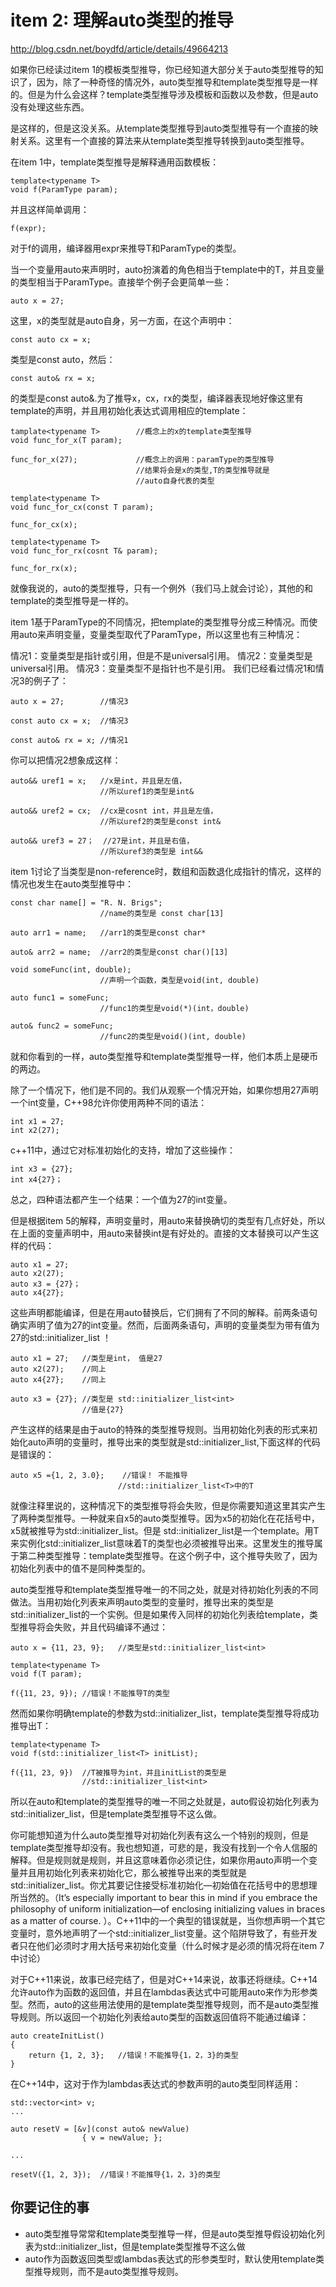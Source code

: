 # item 2: 理解auto类型的推导
http://blog.csdn.net/boydfd/article/details/49664213

如果你已经读过item 1的模板类型推导，你已经知道大部分关于auto类型推导的知识了，因为，除了一种奇怪的情况外，auto类型推导和template类型推导是一样的。但是为什么会这样？template类型推导涉及模板和函数以及参数，但是auto没有处理这些东西。

是这样的，但是这没关系。从template类型推导到auto类型推导有一个直接的映射关系。这里有一个直接的算法来从template类型推导转换到auto类型推导。

在item 1中，template类型推导是解释通用函数模板：
```
template<typename T>
void f(ParamType param);
```
并且这样简单调用：
```
f(expr);
```
对于f的调用，编译器用expr来推导T和ParamType的类型。

当一个变量用auto来声明时，auto扮演着的角色相当于template中的T，并且变量的类型相当于ParamType。直接举个例子会更简单一些：

```
auto x = 27;
```
这里，x的类型就是auto自身，另一方面，在这个声明中：

```
const auto cx = x;
```
类型是const auto，然后：

```
const auto& rx = x;
```
的类型是const auto&.为了推导x，cx，rx的类型，编译器表现地好像这里有template的声明，并且用初始化表达式调用相应的template：

```
tamplate<typename T>        //概念上的x的template类型推导
void func_for_x(T param);

func_for_x(27);             //概念上的调用：paramType的类型推导
                            //结果将会是x的类型,T的类型推导就是
                            //auto自身代表的类型

template<typename T>
void func_for_cx(const T param);

func_for_cx(x);

template<typename T>
void func_for_rx(cosnt T& param);

func_for_rx(x);
```
就像我说的，auto的类型推导，只有一个例外（我们马上就会讨论），其他的和template的类型推导是一样的。

item 1基于ParamType的不同情况，把template的类型推导分成三种情况。而使用auto来声明变量，变量类型取代了ParamType，所以这里也有三种情况：

情况1：变量类型是指针或引用，但是不是universal引用。
情况2：变量类型是universal引用。
情况3：变量类型不是指针也不是引用。
我们已经看过情况1和情况3的例子了：

```
auto x = 27;        //情况3

const auto cx = x;  //情况3

const auto& rx = x; //情况1
```
你可以把情况2想象成这样：

```
auto&& uref1 = x;   //x是int，并且是左值，
                    //所以uref1的类型是int&

auto&& uref2 = cx;  //cx是cosnt int，并且是左值，
                    //所以uref2的类型是const int&

auto&& uref3 = 27；  //27是int，并且是右值，
                    //所以uref3的类型是 int&&
```
item 1讨论了当类型是non-reference时，数组和函数退化成指针的情况，这样的情况也发生在auto类型推导中：

```
const char name[] = "R. N. Brigs";
                    //name的类型是 const char[13]

auto arr1 = name;   //arr1的类型是const char*

auto& arr2 = name;  //arr2的类型是const char()[13]

void someFunc(int, double); 
                    //声明一个函数，类型是void(int, double)

auto func1 = someFunc;
                    //func1的类型是void(*)(int，double)

auto& func2 = someFunc;
                    //func2的类型是void()(int, double)
```
就和你看到的一样，auto类型推导和template类型推导一样，他们本质上是硬币的两边。

除了一个情况下，他们是不同的。我们从观察一个情况开始，如果你想用27声明一个int变量，C++98允许你使用两种不同的语法：

```
int x1 = 27;
int x2(27);
```
c++11中，通过它对标准初始化的支持，增加了这些操作：

```
int x3 = {27};
int x4{27}；
```
总之，四种语法都产生一个结果：一个值为27的int变量。

但是根据item 5的解释，声明变量时，用auto来替换确切的类型有几点好处，所以在上面的变量声明中，用auto来替换int是有好处的。直接的文本替换可以产生这样的代码：

```
auto x1 = 27;
auto x2(27);
auto x3 = {27}；
auto x4{27};
```
这些声明都能编译，但是在用auto替换后，它们拥有了不同的解释。前两条语句确实声明了值为27的int变量。然而，后面两条语句，声明的变量类型为带有值为27的std::initializer_list ！

```
auto x1 = 27;   //类型是int， 值是27
auto x2(27);    //同上
auto x4{27};    //同上

auto x3 = {27}; //类型是 std::initializer_list<int>
                //值是{27}
```
产生这样的结果是由于auto的特殊的类型推导规则。当用初始化列表的形式来初始化auto声明的变量时，推导出来的类型就是std::initializer_list,下面这样的代码是错误的：

```
auto x5 ={1, 2, 3.0};    //错误！ 不能推导
                        //std::initializer_list<T>中的T
```
就像注释里说的，这种情况下的类型推导将会失败，但是你需要知道这里其实产生了两种类型推导。一种就来自x5的auto类型推导。因为x5的初始化在花括号中，x5就被推导为std::initializer_list。但是 std::initializer_list是一个template。用T来实例化std::initializer_list意味着T的类型也必须被推导出来。这里发生的推导属于第二种类型推导：template类型推导。在这个例子中，这个推导失败了，因为初始化列表中的值不是同种类型的。

auto类型推导和template类型推导唯一的不同之处，就是对待初始化列表的不同做法。当用初始化列表来声明auto类型的变量时，推导出来的类型是std::initializer_list的一个实例。但是如果传入同样的初始化列表给template，类型推导将会失败，并且代码编译不通过：

```
auto x = {11, 23, 9};   //类型是std::initializer_list<int>

template<typename T> 
void f(T param);

f({11, 23, 9}); //错误！不能推导T的类型
```
然而如果你明确template的参数为std::initializer_list，template类型推导将成功推导出T：

```
template<typename T>
void f(std::initializer_list<T> initList);

f({11, 23, 9})  //T被推导为int，并且initList的类型是
                //std::initializer_list<int>
```
所以在auto和template的类型推导的唯一不同之处就是，auto假设初始化列表为std::initializer_list，但是template类型推导不这么做。

你可能想知道为什么auto类型推导对初始化列表有这么一个特别的规则，但是template类型推导却没有。我也想知道，可悲的是，我没有找到一个令人信服的解释。但是规则就是规则，并且这意味着你必须记住，如果你用auto声明一个变量并且用初始化列表来初始化它，那么被推导出来的类型就是std::initializer_list。你尤其要记住接受标准初始化—初始值在花括号中的思想理所当然的。（It’s especially 
important to bear this in mind if you embrace the philosophy of uniform initialization—of enclosing initializing values in braces as a matter of course. ）。C++11中的一个典型的错误就是，当你想声明一个其它变量时，意外地声明了一个std::initializer_list变量。这个陷阱导致了，有些开发者只在他们必须时才用大括号来初始化变量（什么时候才是必须的情况将在item 7中讨论）

对于C++11来说，故事已经完结了，但是对C++14来说，故事还将继续。C++14允许auto作为函数的返回值，并且在lambdas表达式中可能用auto来作为形参类型。然而，auto的这些用法使用的是template类型推导规则，而不是auto类型推导规则。所以返回一个初始化列表给auto类型的函数返回值将不能通过编译：

```
auto createInitList()
{
    return {1, 2, 3};   //错误！不能推导{1，2，3}的类型
}
```
在C++14中，这对于作为lambdas表达式的参数声明的auto类型同样适用：

```
std::vector<int> v;
...

auto resetV = [&v](const auto& newValue)
                { v = newValue; };

...

resetV({1, 2, 3});  //错误！不能推导{1，2，3}的类型
```
## 你要记住的事
- auto类型推导常常和template类型推导一样，但是auto类型推导假设初始化列表为std::initializer_list，但是template类型推导不这么做
- auto作为函数返回类型或lambdas表达式的形参类型时，默认使用template类型推导规则，而不是auto类型推导规则。

